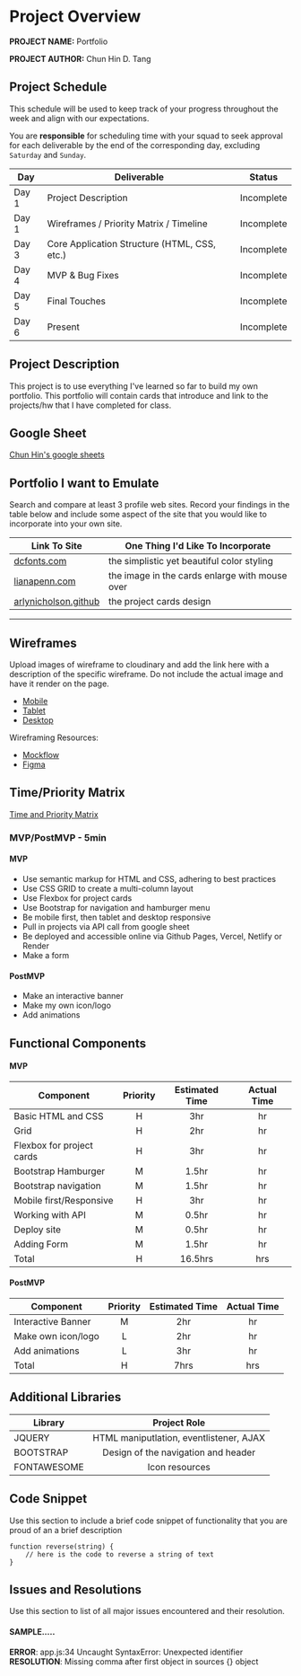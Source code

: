 # Project Overview

**PROJECT NAME:** Portfolio

**PROJECT AUTHOR:** Chun Hin D. Tang

## Project Schedule

This schedule will be used to keep track of your progress throughout the week and align with our expectations.  

You are **responsible** for scheduling time with your squad to seek approval for each deliverable by the end of the corresponding day, excluding `Saturday` and `Sunday`.

|  Day | Deliverable | Status
|---|---| ---|
|Day 1| Project Description | Incomplete
|Day 1| Wireframes / Priority Matrix / Timeline | Incomplete
|Day 3| Core Application Structure (HTML, CSS, etc.) | Incomplete
|Day 4| MVP & Bug Fixes | Incomplete
|Day 5| Final Touches | Incomplete
|Day 6| Present | Incomplete


## Project Description

This project is to use everything I've learned so far to build my own portfolio.  This portfolio will contain cards that introduce and link to the projects/hw that I have completed for class.

## Google Sheet

[Chun Hin's google sheets](https://docs.google.com/spreadsheets/d/1gG9ADNvPO4dN1fL4r-pTxV-QYtfJ_8SZyhzLTCyNzq8/edit#gid=0)

## Portfolio I want to Emulate

Search and compare at least 3 profile web sites.  Record your findings in the table below and include some aspect of the site that you would like to incorporate into your own site.

Link To Site  | One Thing I'd Like To Incorporate | 
| ------------- | ------------- |
| [dcfonts.com](https://www.dcfonts.com/)| the simplistic yet beautiful color styling
|[lianapenn.com](https://www.lianapenn.com/) | the image in the cards enlarge with mouse over |
| [arlynicholson.github](https://carlynicholson.github.io/portfolio/) |  the project cards design
---

## Wireframes

Upload images of wireframe to cloudinary and add the link here with a description of the specific wireframe. Do not include the actual image and have it render on the page.  

- [Mobile](https://photos.app.goo.gl/qfJtrECupTCufYvbA)
- [Tablet](https://photos.app.goo.gl/pps3SFvhqTjvRVGz8)
- [Desktop](https://photos.app.goo.gl/QovRKePY5RiygNuHA)

Wireframing Resources:

- [Mockflow](https://mockflow.com/app/#Wireframe)
- [Figma](https://www.figma.com/)


## Time/Priority Matrix 

[Time and Priority Matrix](https://www.figma.com/proto/sFzFUC7FSsw6pgywgKfN8P/Time-Priority-Matrix?node-id=3%3A2&scaling=min-zoom&page-id=0%3A1)

<!-- Include a full list of features that have been prioritized based on the `Time and Priority` Matix.  This involves drawing a square.  In the middle of the square, on the x axis draw a line.  The most left part of the line should start with 0hrs and the end of the line should include 3hrs.  This line will be used to estimate how much time any one feature will take to complete.  -->

<!-- Now draw a vertical line on the y axis.  The top of this line should have `High` and the bottom `Low`.  This line will be used to assign a priority to to each feature you wish to include in the project.   -->

<!-- Now create a separate list starting with A and assign it one of the features.  Continue to assign each feature a letter.  Once complete add each letter to the matrix assigning based on what your feel it's prioirty is an how long it will take to implement. If any one feature takes longer than 3hrs to complete than break it down into smaller tasks and reassign them a new letter.  -->

<!-- Once complete tally up the time and determine how long the project will take to complete. Now break those features into MVP and PostMVP so you can guarantee you will have a fully functioning project to demo.  -->

### MVP/PostMVP - 5min

<!-- The functionality will then be divided into two separate lists: MPV and PostMVP.  Carefully decided what is placed into your MVP as the client will expect this functionality to be implemented upon project completion.   -->

#### MVP 

- Use semantic markup for HTML and CSS, adhering to best practices
- Use CSS GRID to create a multi-column layout
- Use Flexbox for project cards
- Use Bootstrap for navigation and hamburger menu
- Be mobile first, then tablet and desktop responsive
- Pull in projects via API call from google sheet
- Be deployed and accessible online via Github Pages, Vercel, Netlify or Render
- Make a form

#### PostMVP 

- Make an interactive banner
- Make my own icon/logo
- Add animations

## Functional Components

<!-- Based on the initial logic defined in the previous sections try and breakdown the logic further into functional components, and by that we mean functions.  Try and capture what logic would need to be defined if the game was broken down into the following categories.

Time frames are also key in the development cycle.  You have limited time to code all phases of the game.  Your estimates can then be used to evalute game possibilities based on time needed and the actual time you have before game must be submitted. It's always best to pad the time by a few hours so that you account for the unknown so add and additional hour or two to each component to play it safe. -->

#### MVP
| Component | Priority | Estimated Time | Actual Time |
| --- | :---: |  :---: | :---: | 
| Basic HTML and CSS | H | 3hr | hr |
| Grid | H | 2hr | hr |
| Flexbox for project cards| H | 3hr | hr |  
| Bootstrap Hamburger | M | 1.5hr | hr
| Bootstrap navigation  | M | 1.5hr|  hr | 
| Mobile first/Responsive| H | 3hr | hr|
| Working with API | M | 0.5hr |  hr | 
| Deploy site | M | 0.5hr | hr |
| Adding Form | M | 1.5hr |  hr |
| Total | H | 16.5hrs| hrs |

#### PostMVP
| Component | Priority | Estimated Time | Actual Time |
| --- | :---: |  :---: | :---: | 
| Interactive Banner | M | 2hr | hr |
| Make own icon/logo | L | 2hr | hr |
| Add animations | L | 3hr | hr |
| Total | H | 7hrs| hrs |

## Additional Libraries
 <!-- Use this section to list all supporting libraries and their role in the project.  -->

| Library | Project Role |
| --- | :---:|
| JQUERY | HTML maniputlation, eventlistener, AJAX |
| BOOTSTRAP | Design of the navigation and header |
| FONTAWESOME | Icon resources |

## Code Snippet

Use this section to include a brief code snippet of functionality that you are proud of an a brief description  

```
function reverse(string) {
	// here is the code to reverse a string of text
}
```

## Issues and Resolutions
 Use this section to list of all major issues encountered and their resolution.

#### SAMPLE.....
**ERROR**: app.js:34 Uncaught SyntaxError: Unexpected identifier                                
**RESOLUTION**: Missing comma after first object in sources {} object
